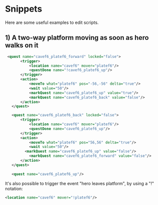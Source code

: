 # Snippets #

Here are some useful examples to edit scripts.

## 1) A two-way platform moving as soon as hero walks on it ##
 
 ```xml
  <quest name="cavef6_platef6_forward" locked="false">
	    <trigger>
	        <location name="cavef6" mover="platef6"/>
	        <questDone name="!cavef6_platef6_up"/>
	    </trigger>
	    <action>
	        <moveTo what="platef6" pos="-56,-56" delta="true"/>
	        <wait value="50"/>
	        <markQuest name="cavef6_platef6_up" value="true"/>
	        <markQuest name="cavef6_platef6_back" value="false"/>
   	    </action>
	</quest>

	<quest name="cavef6_platef6_back" locked="false">
	    <trigger>
	        <location name="cavef6" mover="platef6"/>
	        <questDone name="cavef6_platef6_up"/>
       	</trigger>
	    <action>
	        <moveTo what="platef6" pos="56,56" delta="true"/>
	        <wait value="50"/>
   	      <markQuest name="cavef6_platef6_up" value="false"/>
	        <markQuest name="cavef6_platef6_forward" value="false"/>
   	    </action>
	</quest>
	
	<quest name="cavef6_platef6_up"/>
  ```
  
  It's also possible to trigger the event "hero leaves platform", by using a "!" notation:
 ```xml
 <location name="cavef6" mover="!platef6"/>
  ```
